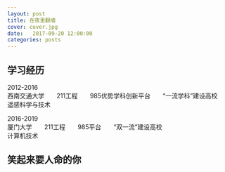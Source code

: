 ```yaml
---
layout: post
title: 在夜里翻墙
cover: cover.jpg
date:   2017-09-20 12:00:00
categories: posts
---
```


## 学习经历

2012-2016 
</br>西南交通大学　　211工程　　985优势学科创新平台　　“一流学科”建设高校
</br>遥感科学与技术

2016-2019
</br>厦门大学　　211工程　　985平台　　“双一流”建设高校
</br>计算机技术

## 笑起来要人命的你



